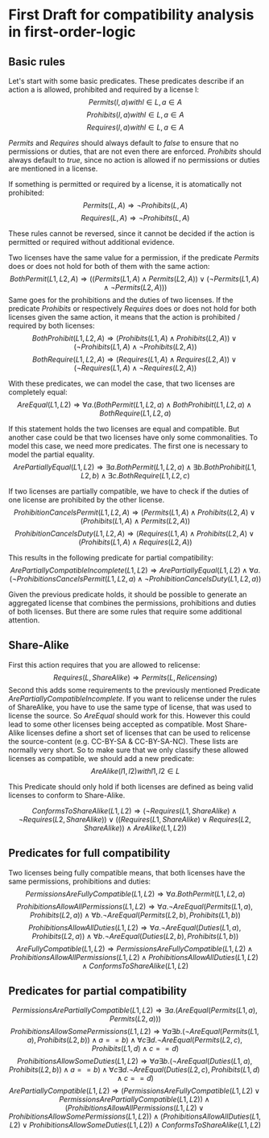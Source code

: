 # First Draft for compatibility analysis in first-order-logic
## Basic rules
Let's start with some basic predicates. These predicates describe if an action a is allowed, prohibited and required by a license l:
$$Permits(l,a) with l ∈ L, a ∈ A$$
$$Prohibits(l,a) with l ∈ L, a ∈ A$$
$$Requires(l,a) with l ∈ L, a ∈ A$$

$Permits$ and $Requires$ should always default to $false$ to ensure that no permissions or duties, that are not even there are enforced. $Prohibits$ should always default to $true$, since no action is allowed if no permissions or duties are mentioned in a license.

If something is permitted or required by a license, it is atomatically not prohibited:
$$Permits(L,A) ⇒ ¬Prohibits(L,A)$$
$$Requires(L,A) ⇒ ¬Prohibits(L,A)$$

These rules cannot be reversed, since it cannot be decided if the action is permitted or required without additional evidence.

Two licenses have the same value for a permission, if the predicate $Permits$ does or does not hold for both of them with the same action:
$$BothPermit(L1,L2,A) ⇒ ((Permits(L1,A) ∧ Permits(L2,A)) ∨ (¬Permits(L1,A) ∧ ¬Permits(L2,A)))$$
Same goes for the prohibitions and the duties of two licenses. If the predicate $Prohibits$ or respectively $Requires$ does or does not hold for both licenses given the same action, it means that the action is prohibited / required by both licenses:
$$BothProhibit(L1,L2,A) ⇒ (Prohibits(L1,A) ∧ Prohibits(L2,A)) ∨ (¬Prohibits(L1,A) ∧ ¬Prohibits(L2,A))$$
$$BothRequire(L1,L2,A) ⇒ (Requires(L1,A) ∧ Requires(L2,A)) ∨ (¬Requires(L1,A) ∧ ¬Requires(L2,A))$$

With these predicates, we can model the case, that two licenses are completely equal:
$$AreEqual(L1,L2) ⇒ ∀a.(BothPermit(L1,L2,a) ∧ BothProhibit(L1,L2,a) ∧ BothRequire(L1,L2,a)$$

If this statement holds the two licenses are equal and compatible. But another case could be that two licenses have only some commonalities. To model this case, we need more predicates. The first one is necessary to model the partial equality. 
$$ArePartiallyEqual(L1,L2) ⇒ ∃a.BothPermit(L1,L2,a) ∧ ∃b.BothProhibit(L1,L2,b) ∧ ∃c.BothRequire(L1,L2,c)$$

If two licenses are partially compatible, we have to check if the duties of one license are prohibited by the other license. 
$$ProhibitionCancelsPermit(L1,L2,A) ⇒ (Permits(L1,A) ∧ Prohibits(L2,A) ∨ (Prohibits(L1,A) ∧ Permits(L2,A))$$
$$ProhibitionCancelsDuty(L1,L2,A) ⇒ (Requires(L1,A) ∧ Prohibits(L2,A) ∨ (Prohibits(L1,A) ∧ Requires(L2,A))$$

This results in the following predicate for partial compatibility:
$$ArePartiallyCompatibleIncomplete(L1, L2) ⇒ ArePartiallyEqual(L1, L2) ∧ ∀a.(¬ProhibitionsCancelsPermit(L1, L2, a) ∧ ¬ProhibitionCancelsDuty(L1, L2, a))$$

Given the previous predicate holds, it should be possible to generate an aggregated license that combines the permissions, prohibitions and duties of both licenses. But there are some rules that require some additional attention.

## Share-Alike
First this action requires that you are allowed to relicense:
$$Requires(L, ShareAlike) ⇒ Permits(L, Relicensing)$$
Second this adds some requirements to the previously mentioned Predicate $ArePartiallyCompatibleIncomplete$. If you want to relicense under the rules of ShareAlike, you have to use the same type of license, that was used to license the source. So $AreEqual$ should work for this.
However this could lead to some other licenses being accepted as compatible. Most Share-Alike licenses define a short set of licenses that can be used to relicense the source-content (e.g. CC-BY-SA & CC-BY-SA-NC). These lists are normally very short. So to make sure that we only classify these allowed licenses as compatible, we should add a new predicate:
$$AreAlike(l1, l2) with l1, l2 ∈ L$$

This Predicate should only hold if both licenses are defined as being valid licenses to conform to Share-Alike. 

$$ConformsToShareAlike(L1, L2) ⇒ (¬Requires(L1, ShareAlike) ∧ ¬Requires(L2, ShareAlike)) ∨ ((Requires(L1, ShareAlike) ∨ Requires(L2, ShareAlike)) ∧ AreAlike(L1, L2))$$

## Predicates for full compatibility
Two licenses being fully compatible means, that both licenses have the same permissions, prohibitions and duties:
$$PermissionsAreFullyCompatible(L1, L2) ⇒ ∀a.BothPermit(L1,L2,a)$$
$$ProhibitionsAllowAllPermissions(L1,L2) ⇒ ∀a.¬AreEqual(Permits(L1,a), Prohibits(L2,a)) ∧ ∀b.¬AreEqual(Permits(L2,b), Prohibits(L1,b))$$
$$ProhibitionsAllowAllDuties(L1,L2) ⇒ ∀a.¬AreEqual(Duties(L1,a), Prohibits(L2,a)) ∧ ∀b.¬AreEqual(Duties(L2,b), Prohibits(L1,b))$$
$$AreFullyCompatible(L1,L2) ⇒ PermissionsAreFullyCompatible(L1,L2) ∧ ProhibitionsAllowAllPermissions(L1,L2) ∧ ProhibitionsAllowAllDuties(L1,L2) ∧ ConformsToShareAlike(L1, L2)$$

## Predicates for partial compatibility
$$PermissionsArePartiallyCompatible(L1, L2) ⇒ ∃a.(AreEqual(Permits(L1,a), Permits(L2,a)))$$
$$ProhibitionsAllowSomePermissions(L1,L2) ⇒ ∀a∃b.(¬AreEqual(Permits(L1,a), Prohibits(L2,b)) ∧ a == b) ∧ ∀c∃d.¬AreEqual(Permits(L2,c), Prohibits(L1,d) ∧ c == d)$$
$$ProhibitionsAllowSomeDuties(L1,L2) ⇒ ∀a∃b.(¬AreEqual(Duties(L1,a), Prohibits(L2,b)) ∧ a == b) ∧ ∀c∃d.¬AreEqual(Duties(L2,c), Prohibits(L1,d) ∧ c == d)$$
$$ArePartiallyCompatible(L1,L2) ⇒ (PermissionsAreFullyCompatible(L1,L2) ∨ PermissionsArePartiallyCompatible(L1,L2)) ∧ (ProhibitionsAllowAllPermissions(L1,L2) ∨ ProhibitionsAllowSomePermissions(L1,L2)) ∧ (ProhibitionsAllowAllDuties(L1,L2) ∨ ProhibitionsAllowSomeDuties(L1,L2)) ∧ ConformsToShareAlike(L1, L2)$$
